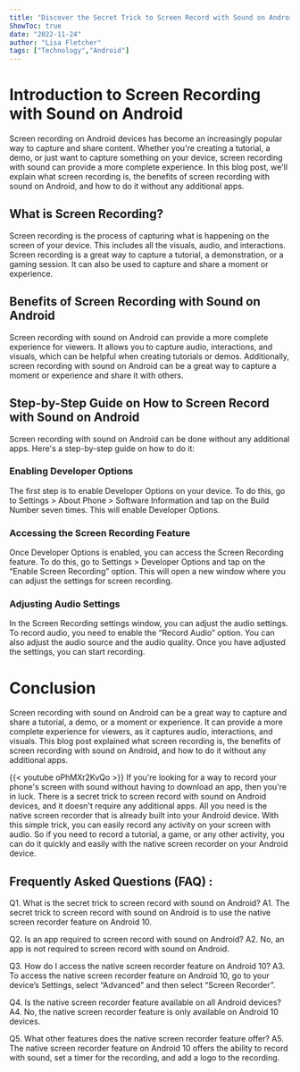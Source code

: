 ```yaml
---
title: "Discover the Secret Trick to Screen Record with Sound on Android - No App Needed!"
ShowToc: true 
date: "2022-11-24"
author: "Lisa Fletcher" 
tags: ["Technology","Android"]
---
```

# Introduction to Screen Recording with Sound on Android 

Screen recording on Android devices has become an increasingly popular way to capture and share content. Whether you're creating a tutorial, a demo, or just want to capture something on your device, screen recording with sound can provide a more complete experience. In this blog post, we'll explain what screen recording is, the benefits of screen recording with sound on Android, and how to do it without any additional apps. 

## What is Screen Recording?

Screen recording is the process of capturing what is happening on the screen of your device. This includes all the visuals, audio, and interactions. Screen recording is a great way to capture a tutorial, a demonstration, or a gaming session. It can also be used to capture and share a moment or experience. 

## Benefits of Screen Recording with Sound on Android

Screen recording with sound on Android can provide a more complete experience for viewers. It allows you to capture audio, interactions, and visuals, which can be helpful when creating tutorials or demos. Additionally, screen recording with sound on Android can be a great way to capture a moment or experience and share it with others. 

## Step-by-Step Guide on How to Screen Record with Sound on Android

Screen recording with sound on Android can be done without any additional apps. Here's a step-by-step guide on how to do it: 

### Enabling Developer Options

The first step is to enable Developer Options on your device. To do this, go to Settings > About Phone > Software Information and tap on the Build Number seven times. This will enable Developer Options. 

### Accessing the Screen Recording Feature

Once Developer Options is enabled, you can access the Screen Recording feature. To do this, go to Settings > Developer Options and tap on the “Enable Screen Recording” option. This will open a new window where you can adjust the settings for screen recording. 

### Adjusting Audio Settings

In the Screen Recording settings window, you can adjust the audio settings. To record audio, you need to enable the “Record Audio” option. You can also adjust the audio source and the audio quality. Once you have adjusted the settings, you can start recording. 

# Conclusion 

Screen recording with sound on Android can be a great way to capture and share a tutorial, a demo, or a moment or experience. It can provide a more complete experience for viewers, as it captures audio, interactions, and visuals. This blog post explained what screen recording is, the benefits of screen recording with sound on Android, and how to do it without any additional apps.

{{< youtube oPhMXr2KvQo >}} 
If you're looking for a way to record your phone's screen with sound without having to download an app, then you're in luck. There is a secret trick to screen record with sound on Android devices, and it doesn't require any additional apps. All you need is the native screen recorder that is already built into your Android device. With this simple trick, you can easily record any activity on your screen with audio. So if you need to record a tutorial, a game, or any other activity, you can do it quickly and easily with the native screen recorder on your Android device.

## Frequently Asked Questions (FAQ) :
Q1. What is the secret trick to screen record with sound on Android?
A1. The secret trick to screen record with sound on Android is to use the native screen recorder feature on Android 10.

Q2. Is an app required to screen record with sound on Android?
A2. No, an app is not required to screen record with sound on Android.

Q3. How do I access the native screen recorder feature on Android 10?
A3. To access the native screen recorder feature on Android 10, go to your device’s Settings, select “Advanced” and then select “Screen Recorder”.

Q4. Is the native screen recorder feature available on all Android devices?
A4. No, the native screen recorder feature is only available on Android 10 devices.

Q5. What other features does the native screen recorder feature offer?
A5. The native screen recorder feature on Android 10 offers the ability to record with sound, set a timer for the recording, and add a logo to the recording.


